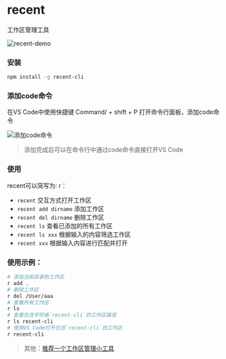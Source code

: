 # recent
工作区管理工具

![recent-demo](https://cdn.jsdelivr.net/gh/zhujm/myfiles@master/images/recent-demo.gif)

### 安装
```bash
npm install -g recent-cli
```

### 添加code命令
在VS Code中使用快捷键 Command/ + shift + P 打开命令行面板，添加code命令

![添加code命令](https://cdn.jsdelivr.net/gh/zhujm/myfiles@master/images/image-20211123190136479.png)

> 添加完成后可以在命令行中通过code命令直接打开VS Code

### 使用
recent可以简写为: r：
- `recent` 交互方式打开工作区
- `recent add dirname` 添加工作区
- `recent del dirname` 删除工作区
- `recent ls` 查看已添加的所有工作区
- `recent ls xxx` 根据输入的内容筛选工作区
- `recent xxx` 根据输入内容进行匹配并打开

### 使用示例：
```bash
# 添加当前目录到工作区
r add . 
# 删除工作区
r del /User/aaa
# 查看所有工作区
r ls
# 查看包含字符串`recent-cli`的工作区路径
r ls recent-cli
# 使用VS Code打开包含`recent-cli`的工作区
r recent-cli
```

> 其他：[推荐一个工作区管理小工具](https://juejin.cn/post/7034082152635432967)
